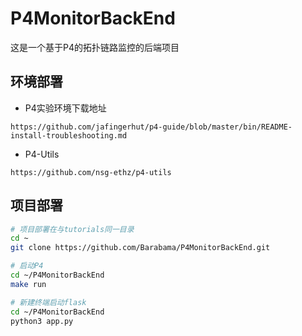 # P4MonitorBackEnd

这是一个基于P4的拓扑链路监控的后端项目

## 环境部署

- P4实验环境下载地址

```
https://github.com/jafingerhut/p4-guide/blob/master/bin/README-install-troubleshooting.md
```

- P4-Utils

```
https://github.com/nsg-ethz/p4-utils
```

## 项目部署

```bash
# 项目部署在与tutorials同一目录
cd ~
git clone https://github.com/Barabama/P4MonitorBackEnd.git
```

```bash
# 启动P4
cd ~/P4MonitorBackEnd
make run
```

```bash
# 新建终端启动flask
cd ~/P4MonitorBackEnd
python3 app.py
```
